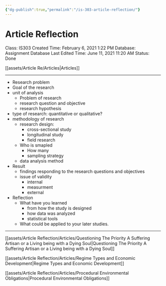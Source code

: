 ```yaml
---
{"dg-publish":true,"permalink":"/is-303-article-reflection/"}
---
```


# Article Reflection

Class: IS303
Created Time: February 6, 2021 1:22 PM
Database: Assignment Database
Last Edited Time: June 11, 2021 11:20 AM
Status: Done

[[assets/Article Re/Articles\|Articles]]

---

- Research problem
- Goal of the research
- unit of analysis
    - Problem of research
    - research question and objective
    - research hypothesis
- type of research: quantitative or qualitative?
- methodology of research
    - research design:
        - cross-sectional study
        - longitudinal study
        - field research
    - Who is smapled
        - How many
        - sampling strategy
    - data analysis method
- Result
    - findings responding to the research questions and objectives
    - issue of validity
        - internal
        - measurment
        - external
- Reflection
    - What have you learned
        - from how the study is designed
        - how data was analyzed
        - statistical tools
    - What could be applied to your later studies.
---
[[assets/Article Reflection/Articles/Questioning The Priority A Suffering Artisan or a Living being with a Dying Soul\|Questioning The Priority A Suffering Artisan or a Living being with a Dying Soul]]

[[assets/Article Reflection/Articles/Regime Types and Economic Development\|Regime Types and Economic Development]]

[[assets/Article Reflection/Articles/Procedural Environmental Obligations\|Procedural Environmental Obligations]]